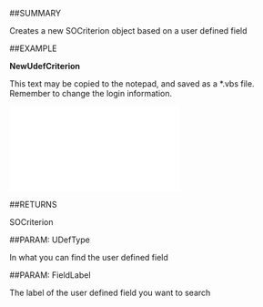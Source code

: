 

##SUMMARY

Creates a new SOCriterion object based on a user defined field


##EXAMPLE

**NewUdefCriterion**

This text may be copied to the notepad, and saved as a *.vbs file. Remember to change the login information.

![](../../Examples/vbs/SOCriteria.NewUdefCriterion.vb.txt)




##RETURNS

SOCriterion





##PARAM: UDefType

In what you can find the user defined field





##PARAM: FieldLabel

The label of the user defined field you want to search



